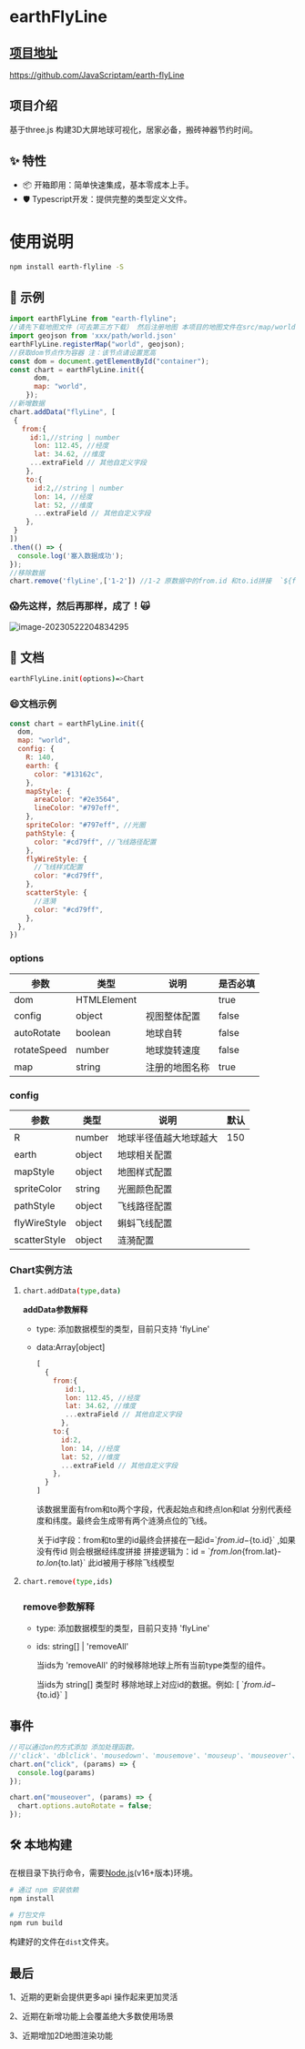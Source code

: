 # earthFlyLine

## [项目地址](#https://github.com/JavaScriptam/earth-flyLine)
https://github.com/JavaScriptam/earth-flyLine

## 项目介绍

基于three.js 构建3D大屏地球可视化，居家必备，搬砖神器节约时间。

## ✨ 特性

+ 📦 开箱即用：简单快速集成，基本零成本上手。
+ 🛡 Typescript开发：提供完整的类型定义文件。




# 使用说明

```bash
npm install earth-flyline -S
```



## 🐸 示例

```javascript
import earthFlyLine from "earth-flyline";
//请先下载地图文件（可去第三方下载） 然后注册地图 本项目的地图文件在src/map/world
import geojson from 'xxx/path/world.json'
earthFlyLine.registerMap("world", geojson);
//获取dom节点作为容器 注：该节点请设置宽高
const dom = document.getElementById("container");
const chart = earthFlyLine.init({
      dom,
      map: "world",
    });
//新增数据
chart.addData("flyLine", [
 {
   from:{
     id:1,//string | number
      lon: 112.45, //经度
      lat: 34.62, //维度
     ...extraField // 其他自定义字段
    },
    to:{
      id:2,//string | number
      lon: 14, //经度
      lat: 52, //维度
      ...extraField // 其他自定义字段
    },
 }
])
.then(() => {
  console.log('塞入数据成功');
});
//移除数据
chart.remove('flyLine',['1-2']) //1-2 原数据中的from.id 和to.id拼接  `${from.id}-${to.id}`
```



### 😱先这样，然后再那样，成了！🙀

![image-20230522204834295](markdownImage/earth.png)

## 📄 文档

````bash
earthFlyLine.init(options)=>Chart
````

### :smile:文档示例

```javascript
const chart = earthFlyLine.init({
  dom,
  map: "world",
  config: {
    R: 140,
    earth: {
      color: "#13162c",
    },
    mapStyle: {
      areaColor: "#2e3564",
      lineColor: "#797eff",
    },
    spriteColor: "#797eff", //光圈
    pathStyle: {
      color: "#cd79ff", //飞线路径配置
    },
    flyWireStyle: {
      //飞线样式配置
      color: "#cd79ff",
    },
    scatterStyle: {
      //涟漪
      color: "#cd79ff",
    },
  },
})

```



### options

| 参数        | 类型        | 说明           | 是否必填 |
| ----------- | ----------- | -------------- | -------- |
| dom         | HTMLElement |                | true     |
| config      | object      | 视图整体配置   | false    |
| autoRotate  | boolean     | 地球自转       | false    |
| rotateSpeed | number      | 地球旋转速度   | false    |
| map         | string      | 注册的地图名称 | true     |

### config

| 参数         | 类型   | 说明                   | 默认 |
| ------------ | ------ | ---------------------- | ---- |
| R            | number | 地球半径值越大地球越大 | 150  |
| earth        | object | 地球相关配置           |      |
| mapStyle     | object | 地图样式配置           |      |
| spriteColor  | string | 光圈颜色配置           |      |
| pathStyle    | object | 飞线路径配置           |      |
| flyWireStyle | object | 蝌蚪飞线配置           |      |
| scatterStyle | object | 涟漪配置               |      |



### Chart实例方法

1. ```bash
   chart.addData(type,data)
   ```

   **addData参数解释** 

   - type: 添加数据模型的类型，目前只支持 'flyLine' 

   - data:Array[object]

     ```javascript
     [
       {
         from:{
            id:1,
            lon: 112.45, //经度
            lat: 34.62, //维度
            ...extraField // 其他自定义字段
           },
         to:{
           id:2,
           lon: 14, //经度
           lat: 52, //维度
           ...extraField // 其他自定义字段
         },
       }
     ]
     ```

     该数据里面有from和to两个字段，代表起始点和终点lon和lat 分别代表经度和纬度。最终会生成带有两个涟漪点位的飞线。

     关于id字段：from和to里的id最终会拼接在一起id=\`${from.id}-${to.id}\` ,如果没有传id 则会根据经纬度拼接 拼接逻辑为：id = \`${from.lon}${from.lat}-${to.lon}${to.lat}\` 此id被用于移除飞线模型 

   

2. ```bash
   chart.remove(type,ids) 
   ```

   ### **remove参数解释** 

   - type: 添加数据模型的类型，目前只支持 'flyLine' 

   - ids: string[] | 'removeAll'

     当ids为 'removeAll' 的时候移除地球上所有当前type类型的组件。

     当ids为 string[] 类型时 移除地球上对应id的数据。例如: [ \`${from.id}-${to.id}\` ] 

## 事件

```` javascript
//可以通过on的方式添加 添加处理函数。
//'click'、'dblclick'、'mousedown'、'mousemove'、'mouseup'、'mouseover'、'mouseout'、'globalout'、'contextmenu'
chart.on("click", (params) => {
  console.log(params)
});

chart.on("mouseover", (params) => {
  chart.options.autoRotate = false;
});

````



## 🛠️ 本地构建

在根目录下执行命令，需要[Node.js](https://nodejs.org)(v16+版本)环境。
```bash
# 通过 npm 安装依赖
npm install

# 打包文件
npm run build
```
构建好的文件在`dist`文件夹。

## 最后
1、近期的更新会提供更多api 操作起来更加灵活

2、近期在新增功能上会覆盖绝大多数使用场景

3、近期增加2D地图渲染功能

